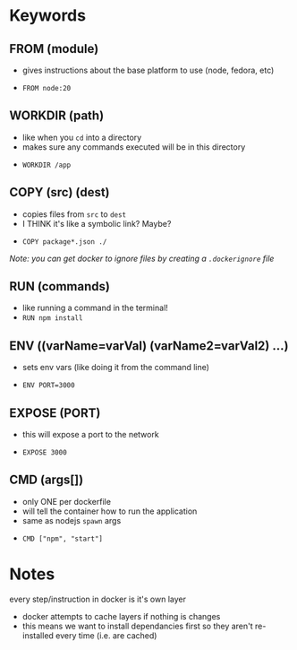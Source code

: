 # Keywords

## FROM (module)
* gives instructions about the base platform to use (node, fedora, etc)
- `FROM node:20`


## WORKDIR (path)
* like when you `cd` into a directory
* makes sure any commands executed will be in this directory
- `WORKDIR /app`


## COPY (src) (dest)
* copies files from `src` to `dest`
* I THINK it's like a symbolic link? Maybe?
- `COPY package*.json ./`

*Note: you can get docker to ignore files by creating a `.dockerignore` file*


## RUN (commands)
* like running a command in the terminal!
* `RUN npm install`


## ENV ((varName=varVal) (varName2=varVal2) ...)
* sets env vars (like doing it from the command line)
- `ENV PORT=3000`


## EXPOSE (PORT)
* this will expose a port to the network
- `EXPOSE 3000`


## CMD (args[])
* only ONE per dockerfile
* will tell the container how to run the application
* same as nodejs `spawn` args
- `CMD ["npm", "start"]`


# Notes
every step/instruction in docker is it's own layer
- docker attempts to cache layers if nothing is changes
- this means we want to install dependancies first so they aren't re-installed every time (i.e. are cached)